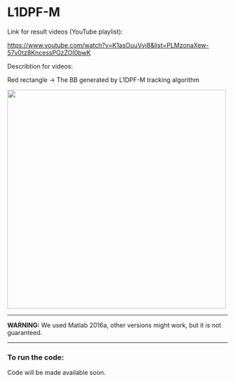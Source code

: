# L1DPF-M
Link for result videos (YouTube playlist):

https://www.youtube.com/watch?v=K1asOuuVvj8&list=PLMzonaXew-57v0tz8KncessPGzZOI0bwK

Describtion for videos:

Red rectangle -> The BB generated by L1DPF-M tracking algorithm

<img src="https://user-images.githubusercontent.com/45351884/115507448-d18d1900-a284-11eb-97b2-29a0475da6ef.PNG" width="500">



_______________
**WARNING:** We used Matlab 2016a, other versions might work, but it is not guaranteed. 
_______________
### To run the code: 
Code will be made available soon.
